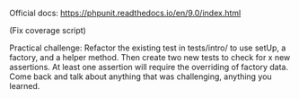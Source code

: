 Official docs:
https://phpunit.readthedocs.io/en/9.0/index.html

(Fix coverage script)

Practical challenge:
Refactor the existing test in tests/intro/ to use setUp, a factory, and a helper method.
Then create two new tests to check for x new assertions. At least one assertion will require the overriding of factory data.
Come back and talk about anything that was challenging, anything you learned.
